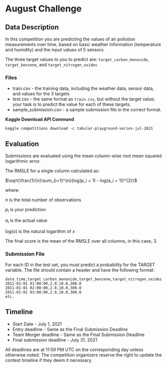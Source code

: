 # August Challenge

## Data Description

In this competition you are predicting the values of air pollution measurements over time, based on basic weather information (temperature and humidity) and the input values of 5 sensors.

The three target values to you to predict are: `target_carbon_monoxide`, `target_benzene`, and `target_nitrogen_oxides`

### Files

* train.csv - the training data, including the weather data, sensor data, and values for the 3 targets
* test.csv - the same format as `train.csv`, but without the target value; your task is to predict the value for each of these targets.
* sample_submission.csv - a sample submission file in the correct format.

**Kaggle Download API Command**

`kaggle competitions download -c tabular-playground-series-jul-2021`

## Evaluation

Submissions are evaluated using the mean column-wise root mean squared logarithmic error.

The RMSLE for a single column calculated as:

$\sqrt{\frac{1}{n}\sum_{i=1}^{n}(log(p_i + 1) - log(a_i + 1))^{2}}$

where:

$n$ is the total number of observations

$p_i$ is your prediction

$a_i$ is the actual value

$log(x)$ is the natural logarithm of $x$

The final score is the mean of the RMSLE over all columns, in this case, 3.

### Submission File
For each ID in the test set, you must predict a probability for the TARGET variable. The file should contain a header and have the following format:

```
date_time,target_carbon_monoxide,target_benzene,target_nitrogen_oxides
2011-01-01 01:00:00,2.0,10.0,300.0
2011-01-01 02:00:00,2.0,10.0,300.0
2011-01-01 03:00:00,2.0,10.0,300.0
etc.
```

## Timeline

* Start Date - July 1, 2021
* Entry deadline - Same as the Final Submission Deadline
* Team Merger deadline - Same as the Final Submission Deadline
* Final submission deadline - July 31, 2021

All deadlines are at 11:59 PM UTC on the corresponding day unless otherwise noted. The competition organizers reserve the right to update the contest timeline if they deem it necessary.